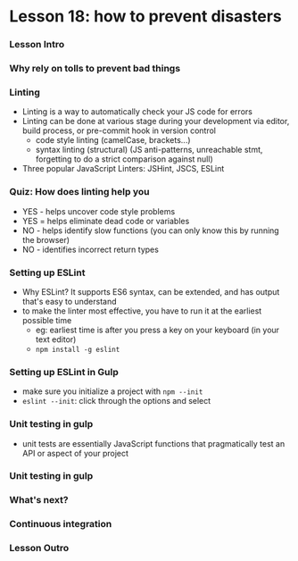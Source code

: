 # Lesson 18: how to prevent disasters

### Lesson Intro
### Why rely on tolls to prevent bad things
### Linting
* Linting is a way to automatically check your JS code for errors
* Linting can be done at various stage during your development via editor, build process, or pre-commit hook in version control
  * code style linting (camelCase, brackets...)
  * syntax linting (structural) (JS anti-patterns, unreachable stmt, forgetting to do a strict comparison against null)
* Three popular JavaScript Linters: JSHint, JSCS, ESLint

### Quiz: How does linting help you
* YES - helps uncover code style problems
* YES = helps eliminate dead code or variables
* NO - helps identify slow functions (you can only know this by running the browser)
* NO - identifies incorrect return types

### Setting up ESLint
* Why ESLint? It supports ES6 syntax, can be extended, and has output that's easy to understand
* to make the linter most effective, you have to run it at the earliest possible time
  * eg: earliest time is after you press a key on your keyboard (in your text editor)
  * `npm install -g eslint`

### Setting up ESLint in Gulp
* make sure you initialize a project with `npm --init`
* `eslint --init`: click through the options and select

### Unit testing in gulp
* unit tests are essentially JavaScript functions that pragmatically test an API or aspect of your project

### Unit testing in gulp
### What's next?
### Continuous integration
### Lesson Outro


